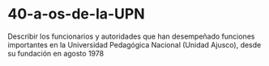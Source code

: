 # 40-a-os-de-la-UPN
Describir los funcionarios y autoridades que han desempeñado funciones importantes en la Universidad Pedagógica Nacional (Unidad Ajusco), desde su fundación en agosto 1978
